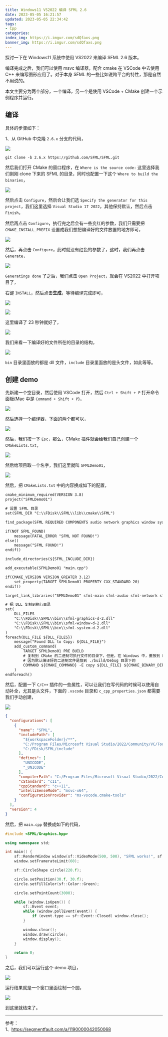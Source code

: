 ```yaml
---
title: Windows11 VS2022 编译 SFML 2.6
date: 2023-05-05 16:21:57
updated: 2023-05-05 22:34:42
tags:
- Cpp
categories:
index_img: https://i.imgur.com/sdQfaxs.png
banner_img: https://i.imgur.com/sdQfaxs.png
---
```


探讨一下在 Windows11 系统中使用 VS2022 来编译 SFML 2.6 版本。

编译完成之后，我们可以使用 msvc 编译器，配合 cmake 在 VSCode 中去使用 C++ 来编写图形应用了。对于本身 SFML 的一些比如说跨平台的特性，那是自然不用说的。

本文主要分为两个部分，一个编译，另一个是使用 VSCode + CMake 创建一个示例程序并运行。

## 编译

具体的步骤如下：

1、从 GitHub 中克隆 `2.6.x` 分支的代码，

![](https://i.imgur.com/NYla0wL.png)

```shell
git clone -b 2.6.x https://github.com/SFML/SFML.git
```

然后我们打开 CMake 的窗口程序，在 `Where is the source code:` 这里选择我们刚刚 clone 下来的 SFML 的目录，同时也配置一下这个 `Where to build the binaries`，

![](https://i.imgur.com/LspdkrK.png)

然后点击 `Configure`，然后会让我们选 `Specify the generator for this project`，我们这里选择 `Visual Studio 17 2022`，其他保持默认，然后点击 `Finish`，

然后再点击 `Configure`，执行完之后会有一些变红的参数，我们只需要把 `CMAKE_INSTALL_PREFIX` 设置成我们想把编译好的文件放置的地方即可，

![](https://i.imgur.com/lJ1oD3W.png)

然后，再点击 `Configure`，此时就没有红色的参数了，这时，我们再点击 `Generate`，

![](https://i.imgur.com/7PjqM6p.png)

`Generatings done` 了之后，我们点击 `Open Project`，就会在 VS2022 中打开项目了，

右键 `INSTALL`，然后点击**生成**，等待编译完成即可，

![](https://i.imgur.com/WjQ7APG.png)

![](https://i.imgur.com/7jMj8JW.png)

这里编译了 23 秒钟就好了，

![](https://i.imgur.com/00ax6S2.png)

我们来看一下编译好的文件所在的目录的结构，

![](https://i.imgur.com/hOYrbLs.png)

`bin` 目录里面放的都是 dll 文件，`include` 目录里面放的是头文件，如此等等。

## 创建 demo

先新建一个空目录，然后使用 VSCode 打开，然后 `Ctrl + Shift + P` 打开命令面板(Mac 中是 `Command + Shift + P`)，

![](https://i.imgur.com/jET7zWA.png)

然后选择一个编译器，下面的两个都可以，

![](https://i.imgur.com/pHzqlI4.png)

然后，我们按一下 `Esc`，那么，CMake 插件就会给我们自己创建一个 `CMakeLists.txt`，

![](https://i.imgur.com/BW4namG.png)

然后给项目取一个名字，我们这里就叫 `SFMLDemo01`，

![](https://i.imgur.com/evBHu1B.png)

然后，把 `CMakeLists.txt` 中的内容换成如下的配置，

```txt
cmake_minimum_required(VERSION 3.8)
project("SFMLDemo01")

# 设置 SFML 目录
set(SFML_DIR "C:\\FDisk\\SFML\\lib\\cmake\\SFML")

find_package(SFML REQUIRED COMPONENTS audio network graphics window system)

if(NOT SFML_FOUND)
    message(FATAL_ERROR "SFML NOT FOUND!")
else()
    message("SFML FOUND!")
endif()

include_directories(${SFML_INCLUDE_DIR})

add_executable(SFMLDemo01 "main.cpp")

if(CMAKE_VERSION VERSION_GREATER 3.12)
    set_property(TARGET SFMLDemo01 PROPERTY CXX_STANDARD 20)
endif()

target_link_libraries("SFMLDemo01" sfml-main sfml-audio sfml-network sfml-graphics sfml-window sfml-system)

# 把 DLL 复制到执行目录
set(
    DLL_FILES
    "C:\\FDisk\\SFML\\bin\\sfml-graphics-d-2.dll"
    "C:\\FDisk\\SFML\\bin\\sfml-window-d-2.dll"
    "C:\\FDisk\\SFML\\bin\\sfml-system-d-2.dll"
)
foreach(DLL_FILE ${DLL_FILES})
    message("Found DLL to Copy: ${DLL_FILE}")
    add_custom_command(
        TARGET SFMLDemo01 PRE_BUILD
        # 复制到 CMake 的二进制可执行文件的目录下，但是，在 Windows 中，要放到 Debug 子目录下
        # 因为默认编译好的二进制文件是放到 ./build/Debug 目录下的
        COMMAND ${CMAKE_COMMAND} -E copy ${DLL_FILE} ${CMAKE_BINARY_DIR}/Debug.
    )
endforeach()
```

然后，配置一下 `C/C++` 插件的一些属性，可以让我们在写代码的时候可以使用自动补全，尤其是头文件，下面的 `.vscode` 目录和 `c_cpp_properties.json` 都需要我们手动创建，

![](https://i.imgur.com/1rGxyzO.png)

```json
{
  "configurations": [
    {
      "name": "SFML",
      "includePath": [
        "${workspaceFolder}/**",
        "C:/Program Files/Microsoft Visual Studio/2022/Community/VC/Tools/MSVC/14.34.31933/include",
        "C:/FDisk/SFML/include"
      ],
      "defines": [
        "UNICODE",
        "_UNICODE"
      ],
      "compilerPath": "C:/Program Files/Microsoft Visual Studio/2022/Community/VC/Tools/MSVC/14.34.31933/bin/Hostx64/x64/cl.exe",
      "cStandard": "c11",
      "cppStandard": "c++11",
      "intelliSenseMode": "msvc-x64",
      "configurationProvider": "ms-vscode.cmake-tools"
    }
  ],
  "version": 4
}
```

然后，把 `main.cpp` 替换成如下的代码，

```cpp
#include <SFML/Graphics.hpp>

using namespace std;

int main() {
    sf::RenderWindow window(sf::VideoMode(500, 500), "SFML works!", sf::Style::Default, sf::ContextSettings(0, 0, 8)); // ContextSettings(0, 0, 8) means setting AntialiasingLevel to 8
    window.setFramerateLimit(60);

    sf::CircleShape circle(220.f);

    circle.setPosition(30.f, 30.f);
    circle.setFillColor(sf::Color::Green);

    circle.setPointCount(3000);

    while (window.isOpen()) {
        sf::Event event;
        while (window.pollEvent(event)) {
            if (event.type == sf::Event::Closed) window.close();
        }

        window.clear();
        window.draw(circle);
        window.display();
    }

    return 0;
}
```

之后，我们可以运行这个 demo 项目，

![](https://i.imgur.com/6tneZ8y.png)

运行结果就是一个窗口里面绘制一个圆，

![](https://i.imgur.com/WABwjMZ.png)

到这里就结束了。

---

参考：  
1、<https://segmentfault.com/a/1190000042050068>

